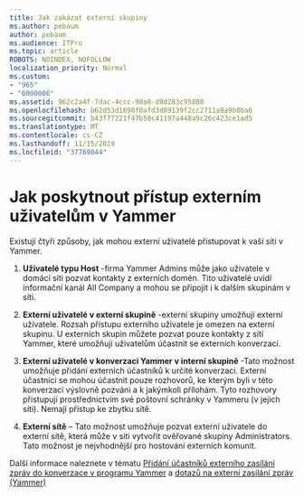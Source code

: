 ```yaml
---
title: Jak zakázat externí skupiny
ms.author: pebaum
author: pebaum
ms.audience: ITPro
ms.topic: article
ROBOTS: NOINDEX, NOFOLLOW
localization_priority: Normal
ms.custom:
- "965"
- "6000006"
ms.assetid: 962c2a4f-7dac-4ccc-98a8-d0d283c95808
ms.openlocfilehash: b62d53d1698f0afd3d89139f2cc2711a8a9b8ba6
ms.sourcegitcommit: b43f77221f47b50c41197a448a9c26c423ce1ad5
ms.translationtype: MT
ms.contentlocale: cs-CZ
ms.lasthandoff: 11/15/2019
ms.locfileid: "37769044"
---
```

# <a name="how-to-give-access-to-external-users-in-yammer"></a>Jak poskytnout přístup externím uživatelům v Yammer

Existují čtyři způsoby, jak mohou externí uživatelé přistupovat k vaší síti v Yammer.
  
1. **Uživatelé typu Host** -firma Yammer Admins může jako uživatele v domácí síti pozvat kontakty z externích domén. Tito uživatelé uvidí informační kanál All Company a mohou se připojit i k dalším skupinám v síti.

2. **Externí uživatelé v externí skupině** -externí skupiny umožňují externí uživatele. Rozsah přístupu externího uživatele je omezen na externí skupinu. U externích skupin můžete pozvat pouze kontakty z sítí Yammer, které umožňují uživatelům účastnit se externích konverzací.

3. **Externí uživatelé v konverzaci Yammer v interní skupině** -Tato možnost umožňuje přidání externích účastníků k určité konverzaci. Externí účastníci se mohou účastnit pouze rozhovorů, ke kterým byli v této konverzaci výslovně pozváni a k jakýmkoli přílohám. Tyto rozhovory přistupují prostřednictvím své poštovní schránky v Yammeru (v jejich síti). Nemají přístup ke zbytku sítě.

4. **Externí sítě** – Tato možnost umožňuje pozvat externí uživatele do externí sítě, která může v síti vytvořit ověřované skupiny Administrators. Tato možnost je nejvhodnější pro hostování externích komunit.

Další informace naleznete v tématu [Přidání účastníků externího zasílání zpráv do konverzace v programu Yammer](https://docs.microsoft.com/yammer/work-with-external-users/add-external-participants) a [dotazů na externí zasílání zpráv (Yammer)](https://docs.microsoft.com/yammer/work-with-external-users/external-messaging-faq)
  